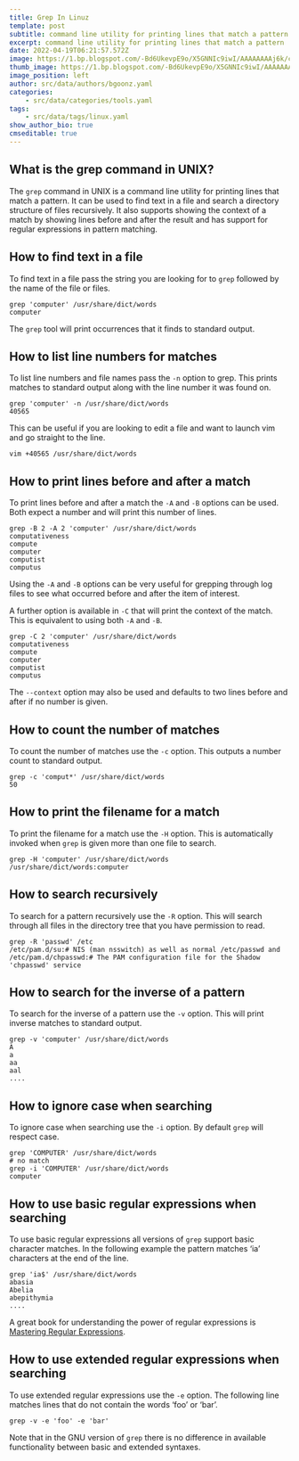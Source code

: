 ```yaml
---
title: Grep In Linuz
template: post
subtitle: command line utility for printing lines that match a pattern
excerpt: command line utility for printing lines that match a pattern
date: 2022-04-19T06:21:57.572Z
image: https://1.bp.blogspot.com/-Bd6UkevpE9o/X5GNNIc9iwI/AAAAAAAAj6k/ciCEemUfk4YMbLbCRdIiX7DZkUTzdskOQCLcBGAsYHQ/w400-h246/grep%2Bcommand%2Bexample%2Bin%2BLinux.png
thumb_image: https://1.bp.blogspot.com/-Bd6UkevpE9o/X5GNNIc9iwI/AAAAAAAAj6k/ciCEemUfk4YMbLbCRdIiX7DZkUTzdskOQCLcBGAsYHQ/w400-h246/grep%2Bcommand%2Bexample%2Bin%2BLinux.png
image_position: left
author: src/data/authors/bgoonz.yaml
categories:
    - src/data/categories/tools.yaml
tags:
    - src/data/tags/linux.yaml
show_author_bio: true
cmseditable: true
---
```


## What is the grep command in UNIX?

The `grep` command in UNIX is a command line utility for printing lines that match a pattern. It can be used to find text in a file and search a directory structure of files recursively. It also supports showing the context of a match by showing lines before and after the result and has support for regular expressions in pattern matching.

## How to find text in a file

To find text in a file pass the string you are looking for to `grep` followed by the name of the file or files.

```
grep 'computer' /usr/share/dict/words
computer
```

The `grep` tool will print occurrences that it finds to standard output.

## How to list line numbers for matches

To list line numbers and file names pass the `-n` option to grep. This prints matches to standard output along with the line number it was found on.

```
grep 'computer' -n /usr/share/dict/words
40565
```

This can be useful if you are looking to edit a file and want to launch vim and go straight to the line.

```
vim +40565 /usr/share/dict/words
```

## How to print lines before and after a match

To print lines before and after a match the `-A` and `-B` options can be used. Both expect a number and will print this number of lines.

```
grep -B 2 -A 2 'computer' /usr/share/dict/words
computativeness
compute
computer
computist
computus
```

Using the `-A` and `-B` options can be very useful for grepping through log files to see what occurred before and after the item of interest.

A further option is available in `-C` that will print the context of the match. This is equivalent to using both `-A` and `-B`.

```
grep -C 2 'computer' /usr/share/dict/words
computativeness
compute
computer
computist
computus
```

The `--context` option may also be used and defaults to two lines before and after if no number is given.

## How to count the number of matches

To count the number of matches use the `-c` option. This outputs a number count to standard output.

```
grep -c 'comput*' /usr/share/dict/words
50
```

## How to print the filename for a match

To print the filename for a match use the `-H` option. This is automatically invoked when `grep` is given more than one file to search.

```
grep -H 'computer' /usr/share/dict/words
/usr/share/dict/words:computer
```

## How to search recursively

To search for a pattern recursively use the `-R` option. This will search through all files in the directory tree that you have permission to read.

```
grep -R 'passwd' /etc
/etc/pam.d/su:# NIS (man nsswitch) as well as normal /etc/passwd and
/etc/pam.d/chpasswd:# The PAM configuration file for the Shadow 'chpasswd' service
```

## How to search for the inverse of a pattern

To search for the inverse of a pattern use the `-v` option. This will print inverse matches to standard output.

```
grep -v 'computer' /usr/share/dict/words
A
a
aa
aal
....
```

## How to ignore case when searching

To ignore case when searching use the `-i` option. By default `grep` will respect case.

```
grep 'COMPUTER' /usr/share/dict/words
# no match
grep -i 'COMPUTER' /usr/share/dict/words
computer
```

## How to use basic regular expressions when searching

To use basic regular expressions all versions of `grep` support basic character matches. In the following example the pattern matches ‘ia’ characters at the end of the line.

```
grep 'ia$' /usr/share/dict/words
abasia
Abelia
abepithymia
....
```

A great book for understanding the power of regular expressions is [Mastering Regular Expressions](http://shop.oreilly.com/product/9780596528126.do).

## How to use extended regular expressions when searching

To use extended regular expressions use the `-e` option. The following line matches lines that do not contain the words ‘foo’ or ‘bar’.

```
grep -v -e 'foo' -e 'bar'
```

Note that in the GNU version of `grep` there is no difference in available functionality between basic and extended syntaxes.
